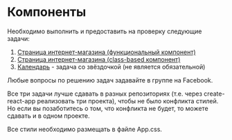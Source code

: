 Компоненты
===

Необходимо выполнить и предоставить на проверку следующие задачи:

1. [Страница интернет-магазина (функциональный компонент)](tasks/store-func)
1. [Страница интернет-магазина (class-based компонент)](tasks/store-class)
1. [Календарь](tasks/calendar) - задача со звёздочкой (не является обязательной)

Любые вопросы по решению задач задавайте в группе на Facebook.

Все три задачи лучше сдавать в разных репозиториях (т.е. через create-react-app реализовать три проекта), чтобы не было конфликта стилей. Но если вы позаботитесь о том, что конфликта не будет, то можете сдавать и в одном проекте.

Все стили необходимо размещать в файле App.css.

